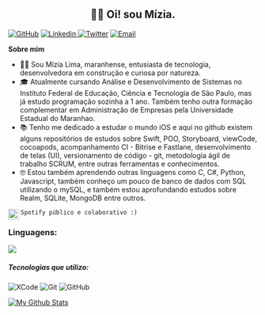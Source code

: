 <h2 align="center"> 🙋‍♀️ Oi! sou Mízia.</h2>
<p align="center">
</p>

[![GitHub](https://img.shields.io/badge/GitHub-100000?style=for-the-badge&logo=github&logoColor=white)](https://github.com/miziaalmeida)
[![Linkedin](https://img.shields.io/badge/LinkedIn-0077B5?style=for-the-badge&logo=linkedin&logoColor=white) ](https://www.linkedin.com/in/miziasalima) 
[![Twitter](https://img.shields.io/badge/Twitter-1DA1F2?style=for-the-badge&logo=twitter&logoColor=white)](https://twitter.com/mizia_alm)
[![Email](https://img.shields.io/badge/-mizia.alima@gmail.com-c14438?style=flat&logo=Gmail&logoColor=white&link=mailto:mizia.alima@gmail.com)](mailto:mizia.alima@gmail.com)

**Sobre mim**

- 💁‍♀️ Sou Mízia Lima, maranhense, entusiasta de tecnologia, desenvolvedora em construção e curiosa por natureza.
- 🎓 Atualmente cursando Análise e Desenvolvimento de Sistemas no Instituto Federal de Educação, Ciência e Tecnologia de São Paulo, mas já estudo programação sozinha a 1 ano. Também tenho outra formação complementar em Administração de Empresas pela Universidade Estadual do Maranhao.
- 📚 Tenho me dedicado a estudar o mundo iOS e aqui no github existem alguns repositórios de estudos sobre Swift, POO, Storyboard, viewCode, cocoapods, acompanhamento CI - Bitrise e Fastlane, desenvolvimento de telas (UI), versionamento de código - git, metodologia ágil de trabalho SCRUM, entre outras ferramentas e conhecimentos.
- 🤓 Estou também aprendendo outras linguagens como C, C#, Python, Javascript, também conheço um pouco de banco de dados com SQL utilizando o mySQL, e também estou aprofundando estudos sobre Realm, SQLite, MongoDB entre outros.


 ```Spotify público e colaborativo :)```
</a>
<a href="https://open.spotify.com/user/12184704325/playlist/6S9yGFjAA0UWyVmga80aO4?si=jTvWSWHYQ6-M0PpVMZjU9g">
  <img align="left" alt="Mízia Lima - Spotify" width="22px" src="https://raw.githubusercontent.com/peterthehan/peterthehan/master/assets/spotify.svg" />
</a>


### Linguagens: 

<img src="https://camo.githubusercontent.com/d921e24275038cf3c8c0a2dfe5e154444df04065b3ad9ac96e4e2fb39dfc00e6/68747470733a2f2f696d672e736869656c64732e696f2f62616467652f2d53776966742d3936346230393f266c6f676f3d7377696674"/></a>


##### Tecnologias que utilizo:

![XCode](https://img.shields.io/badge/-XCode-222222?style=flat&logo=XCode&logoColor=1575F9)
![Git](https://img.shields.io/badge/-Git-222222?style=flat&logo=git&logoColor=F05032)
![GitHub](https://img.shields.io/badge/-GitHub-222222?style=flat&logo=github&logoColor=181717)


[![My Github Stats](https://github-readme-stats.vercel.app/api?username=miziaalmeida&show_icons=true&title_color=fff&icon_color=79ff97&text_color=9f9f9f&bg_color=151515)](https://github.com/miziaalmeida)

</p>
</p>  

